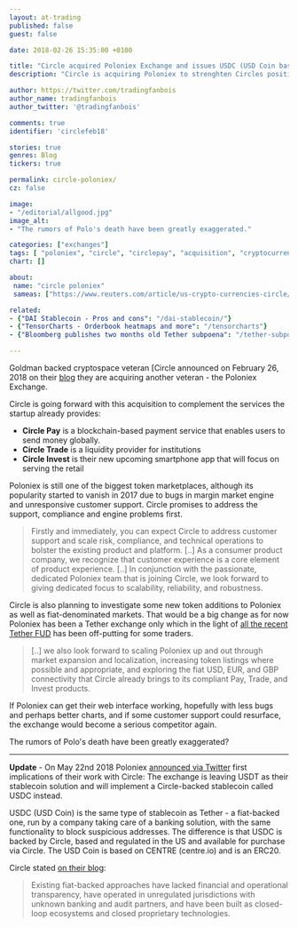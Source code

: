 ```yaml
---
layout: at-trading
published: false
guest: false

date: 2018-02-26 15:35:00 +0100

title: "Circle acquired Poloniex Exchange and issues USDC (USD Coin based on CENTRE)"
description: "Circle is acquiring Poloniex to strenghten Circles position in the blockchain space."

author: https://twitter.com/tradingfanbois
author_name: tradingfanbois
author_twitter: '@tradingfanbois'

comments: true
identifier: 'circlefeb18'

stories: true
genres: Blog
tickers: true

permalink: circle-poloniex/
cz: false

image:
- "/editorial/allgood.jpg"
image_alt:
- "The rumors of Polo's death have been greatly exaggerated."

categories: ["exchanges"]
tags: [ "poloniex", "circle", "circlepay", "acquisition", "cryptocurrency-exchange"]
chart: []

about:
 name: "circle poloniex"
 sameas: ["https://www.reuters.com/article/us-crypto-currencies-circle/goldman-backed-startup-circle-buys-poloniex-cryptocurrency-exchange-idUSKCN1GA1N4"]

related:
- {"DAI Stablecoin - Pros and cons": "/dai-stablecoin/"}
- {"TensorCharts - Orderbook heatmaps and more": "/tensorcharts"}
- {"Bloomberg publishes two months old Tether subpoena": "/tether-subpoena"}

---
```




Goldman backed cryptospace veteran [Circle announced on February 26, 2018 on their [blog](https://blog.circle.com/2018/02/26/circle-acquires-poloniex/) they are acquiring another veteran - the Poloniex Exchange.

Circle is going forward with this acquisition to complement the services the startup already provides:

* **Circle Pay** is a blockchain-based payment service that enables users to send money globally.
* **Circle Trade** is a liquidity provider for institutions
* **Circle Invest** is their new upcoming smartphone app that will focus on serving the retail

Poloniex is still one of the biggest token marketplaces, although its popularity started to vanish in 2017 due to bugs in margin market engine and unresponsive customer support. Circle promises to address the support, compliance and engine problems first.

> Firstly and immediately, you can expect Circle to address customer support and scale risk, compliance, and technical operations to bolster the existing product and platform. [..] As a consumer product company, we recognize that customer experience is a core element of product experience. [..] In conjunction with the passionate, dedicated Poloniex team that is joining Circle, we look forward to giving dedicated focus to scalability, reliability, and robustness.

Circle is also planning to investigate some new token additions to Poloniex as well as fiat-denominated markets. That would be a big change as for now Poloniex has been a Tether exchange only which in the light of [all the recent Tether FUD](/tether-subpoena) has been off-putting for some traders.

> [..] we also look forward to scaling Poloniex up and out through market expansion and localization, increasing token listings where possible and appropriate, and exploring the fiat USD, EUR, and GBP connectivity that Circle already brings to its compliant Pay, Trade, and Invest products.

If Poloniex can get their web interface working, hopefully with less bugs and perhaps better charts, and if some customer support could resurface, the exchange would become a serious competitor again.

The rumors of Polo\'s death have been greatly exaggerated?


_____________________________

**Update** - On May 22nd 2018 Poloniex [announced via Twitter](https://blog.circle.com/2018/05/15/circle-announces-usd-coin-bitmain-partnership-and-new-strategic-financing/) first implications of their work with Circle: The exchange is leaving USDT as their stablecoin solution and will implement a Circle-backed stablecoin called USDC instead.

USDC (USD Coin) is the same type of stablecoin as Tether - a fiat-backed one, run by a company taking care of a banking solution, with the same functionality to block suspicious addresses. The difference is that USDC is backed by Circle, based and regulated in the US and available for purchase via Circle. The USD Coin is based on CENTRE (centre.io) and is an ERC20.

Circle stated [on their blog](https://blog.circle.com/2018/05/15/circle-announces-usd-coin-bitmain-partnership-and-new-strategic-financing/):

> Existing fiat-backed approaches have lacked financial and operational transparency, have operated in unregulated jurisdictions with unknown banking and audit partners, and have been built as closed-loop ecosystems and closed proprietary technologies.

